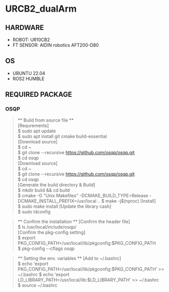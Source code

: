 # URCB2_dualArm

## HARDWARE
* ROBOT: UR10CB2  
* FT SENSOR: AIDIN robotics AFT200-D80

## OS
* UBUNTU 22.04
* ROS2 HUMBLE

## REQUIRED PACKAGE
### OSQP
  > ** Build from source file **  
  > [Requrements]  
  > $ sudo apt update  
  > $ sudo apt install git cmake build-essential  
  > [Download source]  
  > $ cd ~  
  > $ git clone --recursive https://github.com/osqp/osqp.git  
  > $ cd osqp  
  > [Download source]  
  > $ cd ~   
  > $ git clone --recursive https://github.com/osqp/osqp.git  
  > $ cd osqp  
  > [Generate the build directory & Build]  
  > $ mkdir build && cd build  
  > $ cmake -G "Unix Makefiles" -DCMAKE_BUILD_TYPE=Release -DCMAKE_INSTALL_PREFIX=/usr/local ..
  > $ make -j$(nproc) 
  > [Install]  
  > $ sudo make install
  > [Update the library cash]  
  > $ sudo ldconfig

  > ** Confirm the installation **
  > [Confirm the header file]  
  > $ ls /usr/local/include/osqp/  
  > [Confirm the pkg-config setting]  
  > $ export PKG_CONFIG_PATH=/usr/local/lib/pkgconfig:$PKG_CONFIG_PATH    
  > $ pkg-config --cflags osqp    

  > ** Setting the env. variables **
  > [Add to ~/.bashrc]  
  > $ echo 'export PKG_CONFIG_PATH=/usr/local/lib/pkgconfig:$PKG_CONFIG_PATH' >> ~/.bashrc
  > $ echo 'export LD_LIBRARY_PATH=/usr/local/lib:$LD_LIBRARY_PATH' >> ~/.bashrc  
  > $ source ~/.bashrc  
